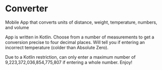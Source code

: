 # Converter
Mobile App that converts units of distance, weight, temperature, numbers, and volume

App is written in Kotlin.  Choose from a number of measurements to get a conversion precise to four decimal places.  Will tell you if entering an incorrect temperature (colder than Absolute Zero).

Due to a Kotlin restriction, can only enter a maximum number of 9,223,372,036,854,775,807 if entering a whole number.  Enjoy!
